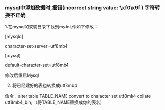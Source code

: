 ### mysql中添加数据时,报错(incorrect string value:'\xf0\x9f ) 字符转换不正确

1.在mysql的安装目录下找到my.ini,作如下修改：

[mysqld]

character-set-server=utf8mb4

[mysql]

default-character-set=utf8mb4

修改后重启Mysql

2. 将已经建好的表也转换成utf8mb4

命令：alter table TABLE_NAME convert to character set utf8mb4 collate utf8mb4_bin; （将TABLE_NAME替换成你的表名）


